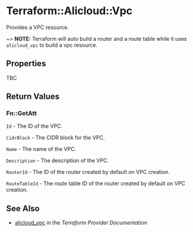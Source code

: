 # Terraform::Alicloud::Vpc

Provides a VPC resource.

~> **NOTE:** Terraform will auto build a router and a route table while it uses `alicloud_vpc` to build a vpc resource.

## Properties

TBC

## Return Values

### Fn::GetAtt

`Id` - The ID of the VPC.

`CidrBlock` - The CIDR block for the VPC.

`Name` - The name of the VPC.

`Description` - The description of the VPC.

`RouterId` - The ID of the router created by default on VPC creation.

`RouteTableId` - The route table ID of the router created by default on VPC creation.

## See Also

* [alicloud_vpc](https://www.terraform.io/docs/providers/alicloud/r/vpc.html) in the _Terraform Provider Documentation_